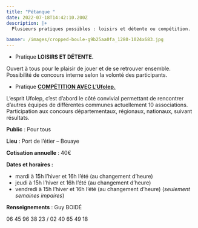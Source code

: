 ```yaml
---
title: "Pétanque "
date: 2022-07-18T14:42:10.200Z
description: |+
  Plusieurs pratiques possibles : loisirs et détente ou compétition.

banner: /images/cropped-boule-g9b25aa0fa_1280-1024x683.jpg
---
```

* Pratique **LOISIRS ET DÉTENTE.**

Ouvert à tous pour le plaisir de jouer et de se retrouver ensemble. Possibilité de concours interne selon la volonté des participants.

* Pratique **[COMPÉTITION AVEC L’Ufolep.](http://www.ufolep44.com/page/p%C3%A9tanque)**

L’esprit Ufolep, c’est d’abord le côté convivial permettant de rencontrer d’autres équipes de différentes communes actuellement 10 associations. Participation aux concours départementaux, régionaux, nationaux, suivant résultats.

**Public** : Pour tous

**Lieu** : Port de l’étier – Bouaye

**Cotisation annuelle** : 40€

**Dates et horaires :**

* mardi à 15h l’hiver et 16h l’été (au changement d’heure)
* jeudi à 15h l’hiver et 16h l’été (au changement d’heure)
* vendredi à 15h l’hiver et 16h l’été (au changement d’heure) (*seulement semaines impaires*)

**Renseignements** : Guy BOIDÉ

06 45 96 38 23 / 02 40 65 49 18